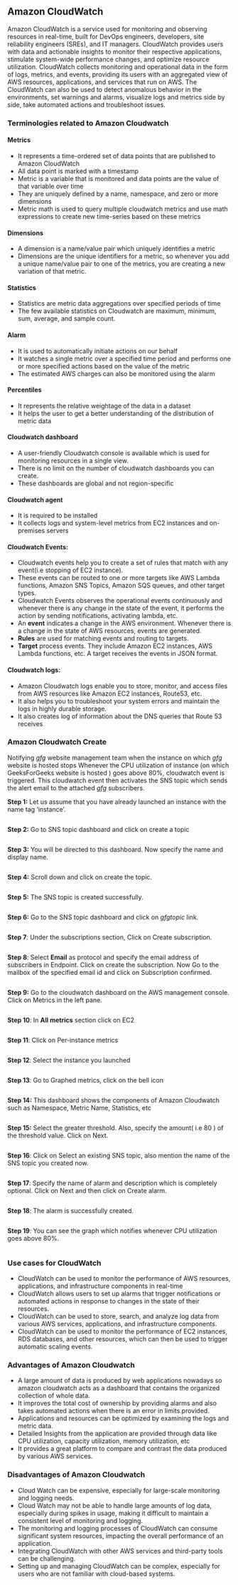 <!DOCTYPE html>
<html>

<head>
  <meta charset="utf-8">
  <meta name="viewport" content="width=device-width, initial-scale=1.0">
  <title>aws cloudwatch</title>
  <link rel="stylesheet" href="https://stackedit.io/style.css" />
</head>

<body class="stackedit">
  <div class="stackedit__html"><h2 id="amazon-cloudwatch">Amazon CloudWatch</h2>
<p>Amazon CloudWatch is a service used for monitoring and observing resources in real-time, built for DevOps engineers, developers, site reliability engineers (SREs), and IT managers. CloudWatch provides users with data and actionable insights to monitor their respective applications, stimulate system-wide performance changes, and optimize resource utilization. CloudWatch collects monitoring and operational data in the form of logs, metrics, and events, providing its users with an aggregated view of AWS resources, applications, and services that run on AWS. The CloudWatch can also be used to detect anomalous behavior in the environments, set warnings and alarms, visualize logs and metrics side by side, take automated actions and troubleshoot issues.</p>
<h3 id="terminologies-related-to-amazon-cloudwatch"><strong>Terminologies related to Amazon Cloudwatch</strong></h3>
<h4 id="metrics"><strong>Metrics</strong></h4>
<ul>
<li>It represents a time-ordered set of data points that are published to Amazon CloudWatch</li>
<li>All data point is marked with a timestamp</li>
<li>Metric is a variable that is monitored and data points are the value of that variable over time</li>
<li>They are uniquely defined by a name, namespace, and zero or more dimensions</li>
<li>Metric math is used to query multiple cloudwatch metrics and use math expressions to create new time-series based on these metrics</li>
</ul>
<h4 id="dimensions"><strong>Dimensions</strong></h4>
<ul>
<li>A dimension is a name/value pair which uniquely identifies a metric</li>
<li>Dimensions are the unique identifiers for a metric, so whenever you add a unique name/value pair to one of the metrics, you are creating a new variation of that metric.</li>
</ul>
<h4 id="statistics"><strong>Statistics</strong></h4>
<ul>
<li>Statistics are metric data aggregations over specified periods of time</li>
<li>The few available statistics on Cloudwatch are maximum, minimum, sum, average, and sample count.</li>
</ul>
<h4 id="alarm"><strong>Alarm</strong></h4>
<ul>
<li>It is used to automatically initiate actions on our behalf</li>
<li>It watches a single metric over a specified time period and performs one or more specified actions based on the value of the metric</li>
<li>The estimated AWS charges can also be monitored using the alarm</li>
</ul>
<h4 id="percentiles"><strong>Percentiles</strong></h4>
<ul>
<li>It represents the relative weightage of the data in a dataset</li>
<li>It helps the user to get a better understanding of the distribution of metric data</li>
</ul>
<h4 id="cloudwatch-dashboard"><strong>Cloudwatch dashboard</strong></h4>
<ul>
<li>A user-friendly Cloudwatch console is available which is used for monitoring resources in a single view.</li>
<li>There is no limit on the number of cloudwatch dashboards you can create.</li>
<li>These dashboards are global and not region-specific</li>
</ul>
<h4 id="cloudwatch-agent"><strong>Cloudwatch agent</strong></h4>
<ul>
<li>It is required to be installed</li>
<li>It collects logs and system-level metrics from EC2 instances and on-premises servers</li>
</ul>
<h4 id="cloudwatch-events"><strong>Cloudwatch Events:</strong></h4>
<ul>
<li>Cloudwatch events help you to create a set of rules that match with any event(i.e stopping of EC2 instance).</li>
<li>These events can be routed to one or more targets like AWS Lambda functions, Amazon SNS Topics, Amazon SQS queues, and other target types.</li>
<li>Cloudwatch Events observes the operational events continuously and whenever there is any change in the state of the event, it performs the action by sending notifications, activating lambda, etc.</li>
<li>An  <strong>event</strong>  indicates a change in the AWS environment. Whenever there is a change in the state of AWS resources, events are generated.</li>
<li><strong>Rules</strong>  are used for matching events and routing to targets.</li>
<li><strong>Target</strong> process events. They include Amazon EC2 instances, AWS Lambda functions, etc. A target receives the events in JSON format.</li>
</ul>
<h4 id="cloudwatch-logs"><strong>Cloudwatch logs:</strong></h4>
<ul>
<li>Amazon Cloudwatch logs enable you to store, monitor, and access files from AWS resources like Amazon EC2 instances, Route53, etc.</li>
<li>It also helps you to troubleshoot your system errors and maintain the logs in highly durable storage.</li>
<li>It also creates log of information about the DNS queries that Route 53 receives</li>
</ul>
<h3 id="amazon-cloudwatch-create">Amazon Cloudwatch Create</h3>
<p>Notifying  <em>gfg</em>  website management team when the instance on which  <em>gfg</em> website is hosted stops Whenever the CPU utilization of instance (on which GeeksForGeeks website is hosted ) goes above 80%, cloudwatch event is triggered. This cloudwatch event then activates the SNS topic which sends the alert email to the attached  <em>gfg</em> subscribers.</p>
<p><strong>Step 1:</strong> Let us assume that you have already launched an instance with the name tag ‘instance’.</p>
<p><a href="https://media.geeksforgeeks.org/wp-content/uploads/20200706210304/image1.jpg"><img src="https://media.geeksforgeeks.org/wp-content/uploads/20200706210304/image1.jpg" alt=""></a></p>
<p><strong>Step 2:</strong>  Go to SNS topic dashboard and click on create a topic</p>
<p><a href="https://media.geeksforgeeks.org/wp-content/uploads/20200706210012/image2.jpg"><img src="https://media.geeksforgeeks.org/wp-content/uploads/20200706210012/image2.jpg" alt=""></a></p>
<p><strong>Step 3:</strong>  You will be directed to this dashboard. Now specify the name and display name.</p>
<p><a href="https://media.geeksforgeeks.org/wp-content/uploads/20200706210014/image3.jpg"><img src="https://media.geeksforgeeks.org/wp-content/uploads/20200706210014/image3.jpg" alt=""></a></p>
<p><strong>Step 4:</strong> Scroll down and click on create the topic.</p>
<p><a href="https://media.geeksforgeeks.org/wp-content/uploads/20200706210015/image4.jpg"><img src="https://media.geeksforgeeks.org/wp-content/uploads/20200706210015/image4.jpg" alt=""></a></p>
<p><strong>Step 5:</strong>  The SNS topic is created successfully.</p>
<p><a href="https://media.geeksforgeeks.org/wp-content/uploads/20200707111723/image51.jpg"><img src="https://media.geeksforgeeks.org/wp-content/uploads/20200707111723/image51.jpg" alt=""></a></p>
<p><strong>Step 6:</strong> Go to the SNS topic dashboard and click on  <em>gfgtopic</em> link.</p>
<p><a href="https://media.geeksforgeeks.org/wp-content/uploads/20200706210018/image6.jpg"><img src="https://media.geeksforgeeks.org/wp-content/uploads/20200706210018/image6.jpg" alt=""></a></p>
<p><strong>Step 7</strong>: Under the subscriptions section, Click on Create subscription.</p>
<p><a href="https://media.geeksforgeeks.org/wp-content/uploads/20200706210019/image7.jpg"><img src="https://media.geeksforgeeks.org/wp-content/uploads/20200706210019/image7.jpg" alt=""></a></p>
<p><strong>Step 8</strong>: Select  <strong>Email</strong> as protocol and specify the email address of subscribers in Endpoint. Click on create the subscription. Now Go to the mailbox of the specified email id and click on Subscription confirmed.</p>
<p><a href="https://media.geeksforgeeks.org/wp-content/uploads/20200706213053/image81.jpg"><img src="https://media.geeksforgeeks.org/wp-content/uploads/20200706213053/image81.jpg" alt=""></a></p>
<p><strong>Step 9:</strong>  Go to the cloudwatch dashboard on the AWS management console. Click on Metrics in the left pane.</p>
<p><a href="https://media.geeksforgeeks.org/wp-content/uploads/20200706210024/image11.jpg"><img src="https://media.geeksforgeeks.org/wp-content/uploads/20200706210024/image11.jpg" alt=""></a></p>
<p><strong>Step 10</strong>: In  <strong>All metrics</strong>  section click on EC2</p>
<p><a href="https://media.geeksforgeeks.org/wp-content/uploads/20200706210026/image12.jpg"><img src="https://media.geeksforgeeks.org/wp-content/uploads/20200706210026/image12.jpg" alt=""></a></p>
<p><strong>Step 11</strong>: Click on Per-instance metrics</p>
<p><a href="https://media.geeksforgeeks.org/wp-content/uploads/20200706210027/image13.jpg"><img src="https://media.geeksforgeeks.org/wp-content/uploads/20200706210027/image13.jpg" alt=""></a></p>
<p><strong>Step 12</strong>: Select the instance you launched</p>
<p><a href="https://media.geeksforgeeks.org/wp-content/uploads/20200706210030/image15.jpg"><img src="https://media.geeksforgeeks.org/wp-content/uploads/20200706210030/image15.jpg" alt=""></a></p>
<p><strong>Step 13</strong>: Go to Graphed metrics, click on the bell icon</p>
<p><a href="https://media.geeksforgeeks.org/wp-content/uploads/20200706210030/image15.jpg"><img src="https://media.geeksforgeeks.org/wp-content/uploads/20200706210030/image15.jpg" alt=""></a></p>
<p><strong>Step 14:</strong>  This dashboard shows the components of Amazon Cloudwatch such as Namespace, Metric Name, Statistics, etc</p>
<p><a href="https://media.geeksforgeeks.org/wp-content/uploads/20200706210031/image16.jpg"><img src="https://media.geeksforgeeks.org/wp-content/uploads/20200706210031/image16.jpg" alt=""></a></p>
<p><strong>Step 15:</strong> Select the greater threshold. Also, specify the amount( i.e 80 ) of the threshold value. Click on Next.</p>
<p><a href="https://media.geeksforgeeks.org/wp-content/uploads/20200706210033/image17.jpg"><img src="https://media.geeksforgeeks.org/wp-content/uploads/20200706210033/image17.jpg" alt=""></a></p>
<p><strong>Step 16</strong>: Click on Select an existing SNS topic, also mention the name of the SNS topic you created now.</p>
<p><a href="https://media.geeksforgeeks.org/wp-content/uploads/20200707103648/image181.jpg"><img src="https://media.geeksforgeeks.org/wp-content/uploads/20200707103648/image181.jpg" alt=""></a></p>
<p><strong>Step 17</strong>: Specify the name of alarm and description which is completely optional. Click on Next and then click on Create alarm.</p>
<p><a href="https://media.geeksforgeeks.org/wp-content/uploads/20200706210035/image19.jpg"><img src="https://media.geeksforgeeks.org/wp-content/uploads/20200706210035/image19.jpg" alt=""></a></p>
<p><strong>Step 18</strong>: The alarm is successfully created.</p>
<p><a href="https://media.geeksforgeeks.org/wp-content/uploads/20200706210039/image22.jpg"><img src="https://media.geeksforgeeks.org/wp-content/uploads/20200706210039/image22.jpg" alt=""></a></p>
<p><strong>Step 19</strong>: You can see the graph which notifies whenever CPU utilization goes above 80%.</p>
<p><a href="https://media.geeksforgeeks.org/wp-content/uploads/20200706213442/image23.jpg"><img src="https://media.geeksforgeeks.org/wp-content/uploads/20200706213442/image23.jpg" alt=""></a></p>
<h3 id="use-cases-for-cloudwatch">Use cases for CloudWatch</h3>
<ul>
<li>CloudWatch can be used to monitor the performance of AWS resources, applications, and infrastructure components in real-time</li>
<li>CloudWatch allows users to set up alarms that trigger notifications or automated actions in response to changes in the state of their resources.</li>
<li>CloudWatch can be used to store, search, and analyze log data from various AWS services, applications, and infrastructure components.</li>
<li>CloudWatch can be used to monitor the performance of EC2 instances, RDS databases, and other resources, which can then be used to trigger automatic scaling events.</li>
</ul>
<h3 id="advantages-of-amazon-cloudwatch"><strong>Advantages of Amazon Cloudwatch</strong></h3>
<ul>
<li>A large amount of data is produced by web applications nowadays so amazon cloudwatch acts as a dashboard that contains the organized collection of whole data.</li>
<li>It improves the total cost of ownership by providing alarms and also takes automated actions when there is an error in limits provided.</li>
<li>Applications and resources can be optimized by examining the logs and metric data.</li>
<li>Detailed Insights from the application are provided through data like CPU utilization, capacity utilization, memory utilization, etc</li>
<li>It provides a great platform to compare and contrast the data produced by various AWS services.</li>
</ul>
<h3 id="disadvantages-of-amazon-cloudwatch">Disadvantages of Amazon Cloudwatch</h3>
<ul>
<li>Cloud Watch can be expensive, especially for large-scale monitoring and logging needs.</li>
<li>Cloud Watch may not be able to handle large amounts of log data, especially during spikes in usage, making it difficult to maintain a consistent level of monitoring and logging.</li>
<li>The monitoring and logging processes of CloudWatch can consume significant system resources, impacting the overall performance of an application.</li>
<li>Integrating CloudWatch with other AWS services and third-party tools can be challenging.</li>
<li>Setting up and managing CloudWatch can be complex, especially for users who are not familiar with cloud-based systems.</li>
</ul>
</div>
</body>

</html>

